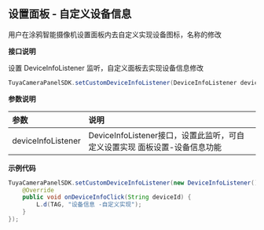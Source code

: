 ## 设置面板 - 自定义设备信息

用户在涂鸦智能摄像机设置面板内去自定义实现设备图标，名称的修改

**接口说明**

设置 DeviceInfoListener 监听，自定义面板去实现设备信息修改

```java
TuyaCameraPanelSDK.setCustomDeviceInfoListener(DeviceInfoListener deviceInfoListener);
```

 **参数说明**

| 参数               | 说明                                                         |
| :----------------- | :----------------------------------------------------------- |
| deviceInfoListener | DeviceInfoListener接口，设置此监听，可自定义设置实现 面板设置-设备信息功能 |

**示例代码**

```java
TuyaCameraPanelSDK.setCustomDeviceInfoListener(new DeviceInfoListener() {
    @Override
    public void onDeviceInfoClick(String deviceId) {
        L.d(TAG, "设备信息 -自定义实现");
    }
});
```

